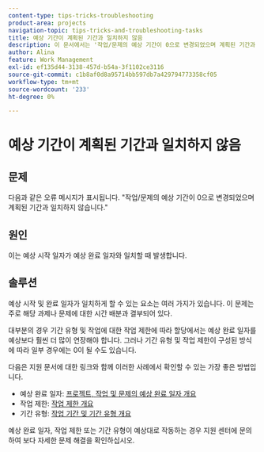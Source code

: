 ```yaml
---
content-type: tips-tricks-troubleshooting
product-area: projects
navigation-topic: tips-tricks-and-troubleshooting-tasks
title: 예상 기간이 계획된 기간과 일치하지 않음
description: 이 문서에서는 '작업/문제의 예상 기간이 0으로 변경되었으며 계획된 기간과 일치하지 않습니다.'라는 메시지가 표시될 수 있는 경우 Adobe Workfront에서 발생하는 문제 해결에 대해 설명합니다.
author: Alina
feature: Work Management
exl-id: ef135d44-3138-457d-b54a-3f1102ce3116
source-git-commit: c1b8af0d8a95714bb597db7a429794773358cf05
workflow-type: tm+mt
source-wordcount: '233'
ht-degree: 0%

---
```


# 예상 기간이 계획된 기간과 일치하지 않음

## 문제

다음과 같은 오류 메시지가 표시됩니다. &quot;작업/문제의 예상 기간이 0으로 변경되었으며 계획된 기간과 일치하지 않습니다.&quot;

## 원인

이는 예상 시작 일자가 예상 완료 일자와 일치할 때 발생합니다.

## 솔루션

예상 시작 및 완료 일자가 일치하게 할 수 있는 요소는 여러 가지가 있습니다. 이 문제는 주로 해당 과제나 문제에 대한 시간 배분과 결부되어 있다.

대부분의 경우 기간 유형 및 작업에 대한 작업 제한에 따라 할당에서는 예상 완료 일자를 예상보다 훨씬 더 많이 연장해야 합니다. 그러나 기간 유형 및 작업 제한이 구성된 방식에 따라 일부 경우에는 0이 될 수도 있습니다.

다음은 지원 문서에 대한 링크와 함께 이러한 사례에서 확인할 수 있는 가장 좋은 방법입니다.

* 예상 완료 일자: [프로젝트, 작업 및 문제의 예상 완료 일자 개요](../../../manage-work/projects/planning-a-project/project-projected-completion-date.md)
* 작업 제한: [작업 제한 개요](../../../manage-work/tasks/task-constraints/task-constraint-overview.md)
* 기간 유형: [작업 기간 및 기간 유형 개요](../../../manage-work/tasks/taskdurtn/task-duration-and-duration-type.md)

예상 완료 일자, 작업 제한 또는 기간 유형이 예상대로 작동하는 경우 지원 센터에 문의하여 보다 자세한 문제 해결을 확인하십시오.
